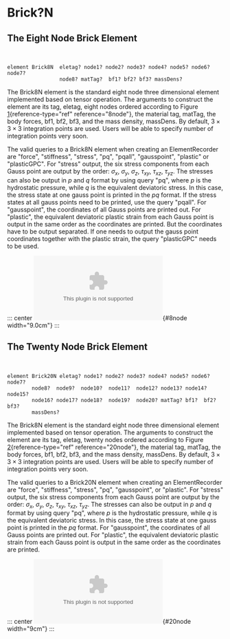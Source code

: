 # Brick?N

## The Eight Node Brick Element

 

    element Brick8N  eletag? node1? node2? node3? node4? node5? node6? node7?
                     node8? matTag?  bf1? bf2? bf3? massDens?

The Brick8N element is the standard eight node three dimensional element
implemented based on tensor operation. The arguments to construct the
element are its tag, eletag, eight nodes ordered according to Figure
[1](#8node){reference-type="ref" reference="8node"}, the material tag,
matTag, the body forces, bf1, bf2, bf3, and the mass density, massDens.
By default, $3\times 3 \times 3$ integration points are used. Users will
be able to specify number of integration points very soon.

The valid queries to a Brick8N element when creating an ElementRecorder
are "force", "stiffness", "stress", "pq", "pqall", "gausspoint",
"plastic" or "plasticGPC". For "stress" output, the six stress
components from each Gauss point are output by the order: $\sigma_x$,
$\sigma_y$, $\sigma_z$, $\tau_{xy}$, $\tau_{xz}$, $\tau_{yz}$. The
stresses can also be output in $p$ and $q$ format by using query "pq",
where $p$ is the hydrostatic pressure, while $q$ is the equivalent
deviatoric stress. In this case, the stress state at one gauss point is
printed in the $pq$ format. If the stress states at all gauss points
need to be printed, use the query "pqall". For "gausspoint", the
coordinates of all Gauss points are printed out. For "plastic", the
equivalent deviatoric plastic strain from each Gauss point is output in
the same order as the coordinates are printed. But the coordinates have
to be output separated. If one needs to output the gauss point
coordinates together with the plastic strain, the query "plasticGPC"
needs to be used.

::: center
![Node numbering for 8 node three dimensional
element.](/home/jeremic/tex/works/Thesis/ZhaohuiYang/Appendex/brick8.eps){#8node
width="9.0cm"}
:::

## The Twenty Node Brick Element

 

    element Brick20N eletag? node1? node2? node3? node4? node5? node6? node7?
            node8?  node9?  node10?  node11?  node12? node13? node14? node15? 
            node16? node17? node18?  node19?  node20? matTag? bf1?  bf2? bf3? 
            massDens?

The Brick8N element is the standard eight node three dimensional element
implemented based on tensor operation. The arguments to construct the
element are its tag, eletag, twenty nodes ordered according to Figure
[2](#20node){reference-type="ref" reference="20node"}, the material tag,
matTag, the body forces, bf1, bf2, bf3, and the mass density, massDens.
By default, $3\times 3 \times 3$ integration points are used. Users will
be able to specify number of integration points very soon.

The valid queries to a Brick20N element when creating an ElementRecorder
are "force", "stiffness", "stress", "pq", "gausspoint", or "plastic".
For "stress" output, the six stress components from each Gauss point are
output by the order: $\sigma_x$, $\sigma_y$, $\sigma_z$, $\tau_{xy}$,
$\tau_{xz}$, $\tau_{yz}$. The stresses can also be output in $p$ and $q$
format by using query "pq", where $p$ is the hydrostatic pressure, while
$q$ is the equivalent deviatoric stress. In this case, the stress state
at one gauss point is printed in the $pq$ format. For "gausspoint", the
coordinates of all Gauss points are printed out. For "plastic", the
equivalent deviatoric plastic strain from each Gauss point is output in
the same order as the coordinates are printed.

::: center
![Node numbering for 20 node three dimensional
element.](/home/jeremic/tex/works/Thesis/ZhaohuiYang/Appendex/brick20.eps){#20node
width="9cm"}
:::
